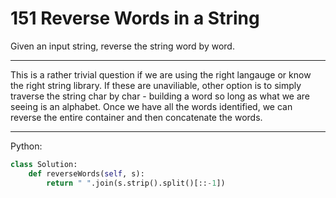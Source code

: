 151 Reverse Words in a String
=============================

Given an input string, reverse the string word by word.

---

This is a rather trivial question if we are using the right langauge or know
the right string library. If these are unaviliable, other option is to simply
traverse the string char by char - building a word so long as what we are
seeing is an alphabet. Once we have all the words identified, we can reverse
the entire container and then concatenate the words.

---

Python:

```python
class Solution:
    def reverseWords(self, s):
        return " ".join(s.strip().split()[::-1])
```
